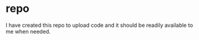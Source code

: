 # repo
I have created this repo to upload code and it should be readily available to me when needed.
